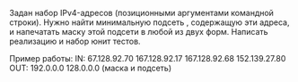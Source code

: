 Задан набор IPv4-адресов (позиционными аргументами командной строки).
Нужно найти минимальную подсеть , содержащую эти адреса, и напечатать маску этой подсети в любой из двух форм.
Написать реализацию и набор юнит тестов.

Пример работы:
IN: 67.128.92.70 167.128.92.17 167.128.92.68 152.139.27.80
OUT: 192.0.0.0   128.0.0.0 (маска и подсеть)
